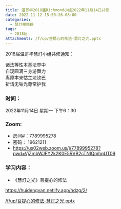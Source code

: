 ```yaml
---
title: 温哥华2018届Richmond小组2022年11月14日共修
date: 2022-11-12 15:50:26-08:00
categories:
  - 慧灯禅修班
tags:
  - 2018届
attachments: /f/up/菩提心的修法-慧灯之光.pptx
---
```

2018届温哥华慧灯小组共修通知：

诸法等性本基法界中\
自现圆满三身游舞力\
离障本来怙主龙钦巴\
祈请无垢光尊常护我

### 时间：

2022年11月14日 星期一 下午6：30

### Zoom:

* 房间#：7789995278
* 密码： 19621211
* <https://us02web.zoom.us/j/7789995278?pwd=VjZmbWJFY2k2K0E5RVB2cTNIQmhqUT09>

### 学习内容：

* 《慧灯之光》菩提心的修法

<https://huidengvan.netlify.app/hdzg/2/>

[/f/up/菩提心的修法-慧灯之光.pptx﻿](/f/up/菩提心的修法-慧灯之光.pptx)